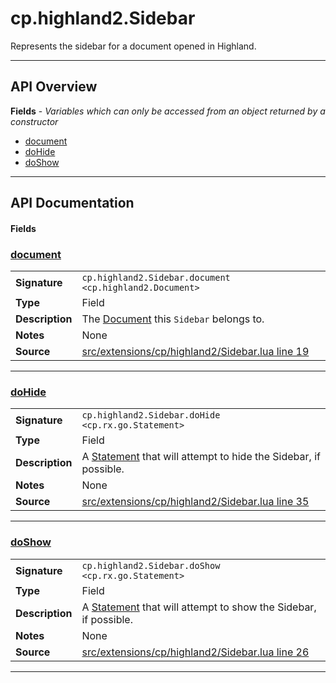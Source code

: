 # cp.highland2.Sidebar

Represents the sidebar for a document opened in Highland.

---

## API Overview
**Fields** - _Variables which can only be accessed from an object returned by a constructor_
 * [document](#document)
 * [doHide](#dohide)
 * [doShow](#doshow)


---

## API Documentation

#### Fields


### [document](#document)

|                                             |                                                                                     |
| --------------------------------------------|-------------------------------------------------------------------------------------|
| **Signature**                               | `cp.highland2.Sidebar.document <cp.highland2.Document>`                                                                    |
| **Type**                                    | Field                                                                     |
| **Description**                             | The [Document](cp.highland2.Document.md) this `Sidebar` belongs to.                                                                     |
| **Notes**                                   | None |
| **Source**                                  | [src/extensions/cp/highland2/Sidebar.lua line 19](https://github.com/CommandPost/CommandPost/blob/develop/src/extensions/cp/highland2/Sidebar.lua#L19) |

---


### [doHide](#dohide)

|                                             |                                                                                     |
| --------------------------------------------|-------------------------------------------------------------------------------------|
| **Signature**                               | `cp.highland2.Sidebar.doHide <cp.rx.go.Statement>`                                                                    |
| **Type**                                    | Field                                                                     |
| **Description**                             | A [Statement](cp.rx.go.Statement.md) that will attempt to hide the Sidebar, if possible.                                                                     |
| **Notes**                                   | None |
| **Source**                                  | [src/extensions/cp/highland2/Sidebar.lua line 35](https://github.com/CommandPost/CommandPost/blob/develop/src/extensions/cp/highland2/Sidebar.lua#L35) |

---


### [doShow](#doshow)

|                                             |                                                                                     |
| --------------------------------------------|-------------------------------------------------------------------------------------|
| **Signature**                               | `cp.highland2.Sidebar.doShow <cp.rx.go.Statement>`                                                                    |
| **Type**                                    | Field                                                                     |
| **Description**                             | A [Statement](cp.rx.go.Statement.md) that will attempt to show the Sidebar, if possible.                                                                     |
| **Notes**                                   | None |
| **Source**                                  | [src/extensions/cp/highland2/Sidebar.lua line 26](https://github.com/CommandPost/CommandPost/blob/develop/src/extensions/cp/highland2/Sidebar.lua#L26) |

---

